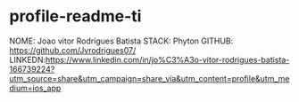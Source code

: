 # profile-readme-ti
NOME: Joao vitor Rodrigues Batista
STACK: Phyton
GITHUB: https://github.com/Jvrodrigues07/
LINKEDN:https://www.linkedin.com/in/jo%C3%A3o-vitor-rodrigues-batista-166739224?utm_source=share&utm_campaign=share_via&utm_content=profile&utm_medium=ios_app